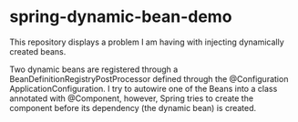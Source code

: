 # spring-dynamic-bean-demo
This repository displays a problem I am having with injecting dynamically created beans.

Two dynamic beans are registered through a BeanDefinitionRegistryPostProcessor defined through the @Configuration ApplicationConfiguration.
I try to autowire one of the Beans into a class annotated with @Component, however, Spring tries to create the component before its dependency (the dynamic bean) is created.
